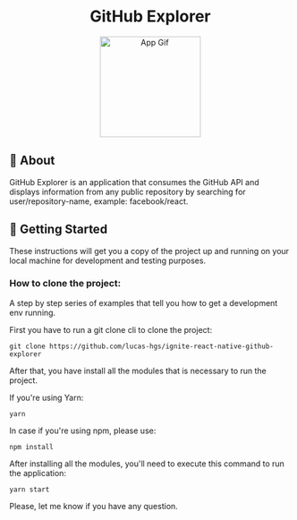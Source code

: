 <h1 align="center">GitHub Explorer</h1>

<div align="center">

<img width="180" src="./assets/app.gif" alt="App Gif">

</div>

## 🧐 About <a name = "about"></a>

GitHub Explorer is an application that consumes the GitHub API and displays information from any public repository by searching for user/repository-name, example: facebook/react.

## 🏁 Getting Started <a name = "getting_started"></a>

These instructions will get you a copy of the project up and running on your local machine for development and testing purposes.

### How to clone the project:

A step by step series of examples that tell you how to get a development env running.

First you have to run a git clone cli to clone the project: 

```
git clone https://github.com/lucas-hgs/ignite-react-native-github-explorer
```

After that, you have install all the modules that is necessary to run the project.

If you're using Yarn:

```
yarn
```

In case if you're using npm, please use:

```
npm install
```

After installing all the modules, you'll need to execute this command to run the application:


```
yarn start
```

Please, let me know if you have any question.